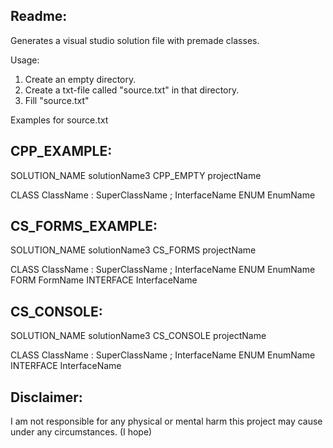 Readme:
---------------------------------------------------
Generates a visual studio solution file with premade classes.

Usage:
1) Create an empty directory.
2) Create a txt-file called "source.txt" in that directory.
3) Fill "source.txt"

Examples for source.txt

CPP_EXAMPLE:
---------------------------------------------------
SOLUTION_NAME solutionName3
CPP_EMPTY projectName

CLASS ClassName : SuperClassName ; InterfaceName
ENUM EnumName

CS_FORMS_EXAMPLE:
---------------------------------------------------
SOLUTION_NAME solutionName3
CS_FORMS projectName

CLASS ClassName : SuperClassName ; InterfaceName
ENUM EnumName
FORM FormName
INTERFACE InterfaceName

CS_CONSOLE:
---------------------------------------------------
SOLUTION_NAME solutionName3
CS_CONSOLE projectName

CLASS ClassName : SuperClassName ; InterfaceName
ENUM EnumName
INTERFACE InterfaceName


Disclaimer:
---------------------------------------------------
I am not responsible for any physical or mental harm this project may cause under any circumstances. (I hope)
